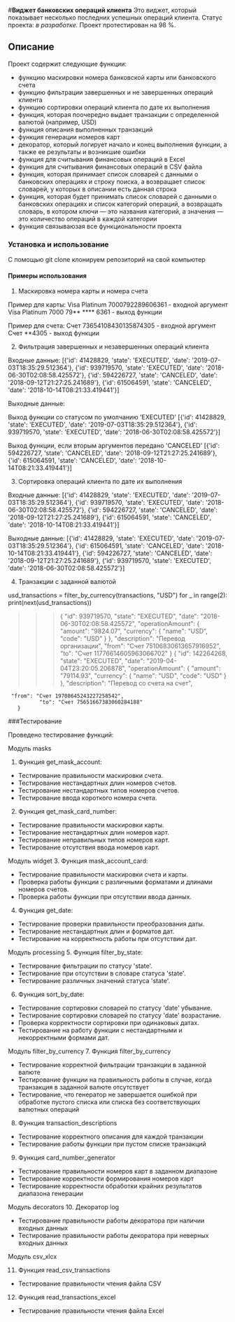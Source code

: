 #**Виджет банковских операций клиента**
Это виджет, который показывает несколько последних успешных операций клиента.
Статус проекта: *в разработке.*
Проект протестирован на 98 %.

## Описание
Проект содержит следующие функции:
- функцию маскировки номера банковской карты или банковского счета
- функцию фильтрации завершенных и не завершенных операций клиента
- функцию сортировки операций клиента по дате их выполнения
- функция, которая поочередно выдает транзакции с определенной валютой (например, USD)
- функция описания выполненных транзакций
- функция генерации номеров карт
- декоратор, который логирует начало и конец выполнения функции, а также ее результаты и возникшие ошибки
- функция для считывания финансовых операций в Excel
- функция для считывания финансовых операций в CSV файла
- функция, которая принимает список словарей с данными о банковских операциях и строку поиска, а возвращает список 
  словарей, у которых в описании есть данная строка
- функция, которая будет принимать список словарей с данными о банковских операциях и список категорий операций,
  а возвращать словарь, в котором ключи — это названия категорий, а значения — это количество операций
  в каждой категории
- функция связываюзая все функциональности проекта 
### Установка и использование
С помощью git clone клонируем репозиторий на свой компьютер

#### Примеры использования
1. Маскировка номера карты и номера счета

Пример для карты:
    Visa Platinum 7000792289606361 - входной аргумент
    Visa Platinum 7000 79** **** 6361 - выход функции

Пример для счета:
    Счет 73654108430135874305 - входной аргумент
    Счет **4305 - выход функции

2. Фильтрация завершенных и незавершенных операций клиента
    
Входные данные:
   [{'id': 41428829, 'state': 'EXECUTED', 'date': '2019-07-03T18:35:29.512364'},
   {'id': 939719570, 'state': 'EXECUTED', 'date': '2018-06-30T02:08:58.425572'}, 
   {'id': 594226727, 'state': 'CANCELED', 'date': '2018-09-12T21:27:25.241689'},
   {'id': 615064591, 'state': 'CANCELED', 'date': '2018-10-14T08:21:33.419441'}]

Выходные данные:

Выход функции со статусом по умолчанию 'EXECUTED'
    [{'id': 41428829, 'state': 'EXECUTED', 'date': '2019-07-03T18:35:29.512364'},
    {'id': 939719570, 'state': 'EXECUTED', 'date': '2018-06-30T02:08:58.425572'}]

Выход функции, если вторым аргументов передано 'CANCELED'
    [{'id': 594226727, 'state': 'CANCELED', 'date': '2018-09-12T21:27:25.241689'},
    {'id': 615064591, 'state': 'CANCELED', 'date': '2018-10-14T08:21:33.419441'}]

3. Сортировка операций клиента по дате их выполнения

Входные данные:
   [{'id': 41428829, 'state': 'EXECUTED', 'date': '2019-07-03T18:35:29.512364'},
   {'id': 939719570, 'state': 'EXECUTED', 'date': '2018-06-30T02:08:58.425572'}, 
   {'id': 594226727, 'state': 'CANCELED', 'date': '2018-09-12T21:27:25.241689'},
   {'id': 615064591, 'state': 'CANCELED', 'date': '2018-10-14T08:21:33.419441'}]

Выходные данные:
   [{'id': 41428829, 'state': 'EXECUTED', 'date': '2019-07-03T18:35:29.512364'},
   {'id': 615064591, 'state': 'CANCELED', 'date': '2018-10-14T08:21:33.419441'}, 
   {'id': 594226727, 'state': 'CANCELED', 'date': '2018-09-12T21:27:25.241689'},
   {'id': 939719570, 'state': 'EXECUTED', 'date': '2018-06-30T02:08:58.425572'}]

4. Транзакции с заданной валютой

usd_transactions = filter_by_currency(transactions, "USD")
for _ in range(2):
    print(next(usd_transactions))

>>> {
          "id": 939719570,
          "state": "EXECUTED",
          "date": "2018-06-30T02:08:58.425572",
          "operationAmount": {
              "amount": "9824.07",
              "currency": {
                  "name": "USD",
                  "code": "USD"
              }
          },
          "description": "Перевод организации",
          "from": "Счет 75106830613657916952",
          "to": "Счет 11776614605963066702"
      }
      {
              "id": 142264268,
              "state": "EXECUTED",
              "date": "2019-04-04T23:20:05.206878",
              "operationAmount": {
                  "amount": "79114.93",
                  "currency": {
                      "name": "USD",
                      "code": "USD"
                  }
              },
              "description": "Перевод со счета на счет",
         
     "from": "Счет 19708645243227258542",
              "to": "Счет 75651667383060284188"
       }


###Тестирование

Проведено тестирование функций:

Модуль masks
1. Функция get_mask_account:
- Тестирование правильности маскировки счета.
- Тестирование нестандартных длин номеров счетов.
- Тестирование нестандартных типов номеров счетов.
- Тестирование ввода короткого номера счета.

2. Функция get_mask_card_number:
- Тестирование правильности маскировки карты.
- Тестирование нестандартных длин номеров карт.
- Тестирование неправильных типов номеров карт.
- Тестирование отсутствия ввода номеров карт.

Модуль widget
3. Функция mask_account_card:
- Тестирование правильности маскировки счета и карты.
- Проверка работы функции с различными форматами и длинами 
номеров счетов.
- Проверка работы функции при отсутствии ввода данных.

4. Функция get_date:
- Тестирование проверки правильности преобразования даты.
- Тестирование нестандартных длин и форматов дат.
- Тестирование на корректность работы при отсутствии дат.

Модуль processing
5. Функция filter_by_state:
- Тестирование фильтрации по статусу 'state'.
- Тестирование при отсутствии в словаре статуса 'state'.
- Тестирование различных значений статуса 'state'.

6. Функция sort_by_date:
- Тестирование сортировки словарей по статусу 'date' убывание.
- Тестирование сортировки словарей по статусу 'date' возрастание.
- Проверка корректности сортировки при одинаковых датах.
- Тестирование на работу функции с нестандартными и некорректными 
формами дат.

Модуль filter_by_currency
7. Функция filter_by_currency
- Тестирование корректной фильтрации транзакции в заданной валюте
- Тестирование функции на правильность работы в случае, когда транзакция в заданной валюте отсутствует
- Тестирование, что генератор не завершается ошибкой при обработке пустого списка или списка без
  соответствующих валютных операций

8. Функция transaction_descriptions
- Тестирование корректного описания для каждой транзакции
- Тестирование работы функции при пустом списке транзакций

9. Функция card_number_generator
- Тестирование правильности номеров карт в заданном диапазоне
- Тестирование корректности формирования номеров карт
- Тестирование корректности обработки крайних результатов диапазона генерации

Модуль decorators
10. Декоратор log
- Тестирование правильности работы декоратора при наличии входных данных
- Тестирование правильности работы декоратора при неверных входных данных

Moдуль csv_xlcx

11. Функция read_csv_transactions
- Тестирование правильности чтения файла CSV

12. Функция read_transactions_excel
- Тестирование правильности чтения файла Excel

